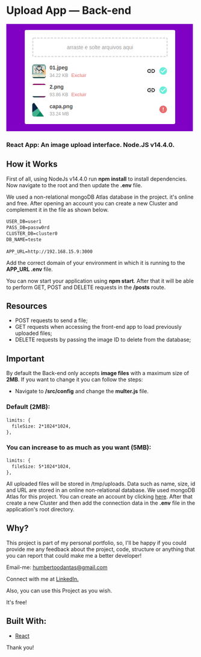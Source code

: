 # Upload App — Back-end

![ScreenShot](https://github.com/hmberto/app-upload-front-end/blob/master/img/img01.png)
### React App: An image upload interface. Node.JS v14.4.0.

## How it Works
First of all, using NodeJs v14.4.0 run **npm install** to install dependencies. Now navigate to the root and then update the **.env** file. 

We used a non-relational mongoDB Atlas database in the project. it's online and free. After opening an account you can create a new Cluster and complement it in the file as shown below.
~~~
USER_DB=user1
PASS_DB=passw0rd
CLUSTER_DB=cluster0
DB_NAME=teste

APP_URL=http://192.168.15.9:3000
~~~
Add the correct domain of your environment in which it is running to the **APP_URL .env** file.

You can now start your application using **npm start**. After that it will be able to perform GET, POST and DELETE requests in the **/posts** route.

## Resources
- POST requests to send a file;
- GET requests when accessing the front-end app to load previously uploaded files;
- DELETE requests by passing the image ID to delete from the database;

## Important
By default the Back-end only accepts **image files** with a maximum size of **2MB**. If you want to change it you can follow the steps:

- Navigate to **/src/config** and change the **multer.js** file.

### Default (2MB):
~~~
limits: {
  fileSize: 2*1024*1024,
},
~~~

### You can increase to as much as you want (5MB):
~~~
limits: {
  fileSize: 5*1024*1024,
},
~~~

All uploaded files will be stored in /tmp/uploads. Data such as name, size, id and URL are stored in an online non-relational database. We used mongoDB Atlas for this project. You can create an account by clicking [here](https://www.mongodb.com/cloud/atlas/lp/try2?utm_source=google&utm_campaign=gs_americas_brazil_search_brand_atlas_desktop&utm_term=mongodb%20atlas&utm_medium=cpc_paid_search&utm_ad=e&utm_ad_campaign_id=1718986516&gclid=Cj0KCQiAnb79BRDgARIsAOVbhRqBjxkOBg4EdNCLjgq9YZBCbDJn_CfVEjRG3iGpANhPi8cXRhK0HPUaAvwvEALw_wcB). After that create a new Cluster and then add the connection data in the **.env** file in the application's root directory.

## Why?
This project is part of my personal portfolio, so, I'll be happy if you could provide me any feedback about the project, code, structure or anything that you can report that could make me a better developer!

Email-me: [humbertoodantas@gmail.com](humbertoodantas@gmail.com)

Connect with me at [LinkedIn.](https://www.linkedin.com/in/humbertoodantas/)

Also, you can use this Project as you wish.

It's free!

## Built With:
* [React](https://pt-br.reactjs.org/)

Thank you!